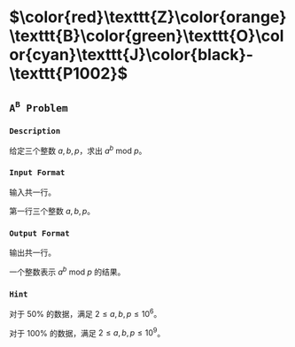 # $\color{red}\texttt{Z}\color{orange}\texttt{B}\color{green}\texttt{O}\color{cyan}\texttt{J}\color{black}-\texttt{P1002}$

## $\texttt{A}^{\texttt{B}} \texttt{ Problem}$

### $\texttt{Description}$

给定三个整数 $a,b,p$，求出 $a^b\ \text{mod}\ p$。

### $\texttt{Input Format}$

输入共一行。

第一行三个整数 $a,b,p$。

### $\texttt{Output Format}$

输出共一行。

一个整数表示 $a^b\ \text{mod}\ p$ 的结果。

### $\texttt{Hint}$

对于 $50\%$ 的数据，满足 $2\le a,b,p\leq 10^6$。

对于 $100\%$ 的数据，满足 $2\le a,b,p\leq 10^9$。

